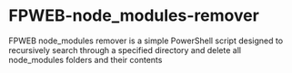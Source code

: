 # FPWEB-node_modules-remover
FPWEB node_modules remover is a simple PowerShell script designed to recursively search through a specified directory and delete all node_modules folders and their contents
